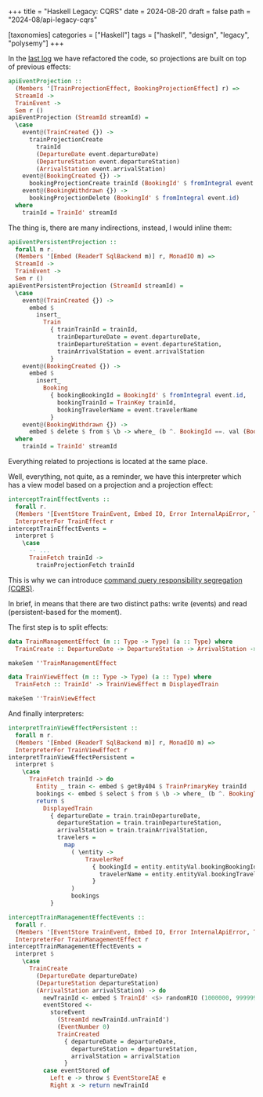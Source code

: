 +++
title = "Haskell Legacy: CQRS"
date = 2024-08-20
draft = false
path = "2024-08/api-legacy-cqrs"

[taxonomies]
categories = ["Haskell"]
tags = ["haskell", "design", "legacy", "polysemy"]
+++

In the [last log](@/blog/2024-08-13_api-legacy-event-first.md) we have refactored
the code, so projections are built on top of previous effects:

```haskell
apiEventProjection ::
  (Members '[TrainProjectionEffect, BookingProjectionEffect] r) =>
  StreamId ->
  TrainEvent ->
  Sem r ()
apiEventProjection (StreamId streamId) =
  \case
    event@(TrainCreated {}) ->
      trainProjectionCreate
        trainId
        (DepartureDate event.departureDate)
        (DepartureStation event.departureStation)
        (ArrivalStation event.arrivalStation)
    event@(BookingCreated {}) ->
      bookingProjectionCreate trainId (BookingId' $ fromIntegral event.id) event.travelerName
    event@(BookingWithdrawn {}) ->
      bookingProjectionDelete (BookingId' $ fromIntegral event.id)
  where
    trainId = TrainId' streamId
```

The thing is, there are many indirections, instead, I would inline them:

```haskell
apiEventPersistentProjection ::
  forall m r.
  (Members '[Embed (ReaderT SqlBackend m)] r, MonadIO m) =>
  StreamId ->
  TrainEvent ->
  Sem r ()
apiEventPersistentProjection (StreamId streamId) =
  \case
    event@(TrainCreated {}) ->
      embed $
        insert_
          Train
            { trainTrainId = trainId,
              trainDepartureDate = event.departureDate,
              trainDepartureStation = event.departureStation,
              trainArrivalStation = event.arrivalStation
            }
    event@(BookingCreated {}) ->
      embed $
        insert_
          Booking
            { bookingBookingId = BookingId' $ fromIntegral event.id,
              bookingTrainId = TrainKey trainId,
              bookingTravelerName = event.travelerName
            }
    event@(BookingWithdrawn {}) ->
      embed $ delete $ from $ \b -> where_ (b ^. BookingId ==. val (BookingKey $ BookingId' $ fromIntegral event.id))
  where
    trainId = TrainId' streamId
```

Everything related to projections is located at the same place.

Well, everything, not quite, as a reminder, we have this interpreter which has
a view model based on a projection and a projection effect:

```haskell
interceptTrainEffectEvents ::
  forall r.
  (Members '[EventStore TrainEvent, Embed IO, Error InternalApiError, TrainProjectionEffect] r) =>
  InterpreterFor TrainEffect r
interceptTrainEffectEvents =
  interpret $
    \case
      -- ...
      TrainFetch trainId ->
        trainProjectionFetch trainId
```

This is why we can introduce [command query responsibility segregation (CQRS)](https://martinfowler.com/bliki/CQRS.html).

In brief, in means that there are two distinct paths: write (events) and
read (persistent-based for the moment).

The first step is to split effects:

```haskell
data TrainManagementEffect (m :: Type -> Type) (a :: Type) where
  TrainCreate :: DepartureDate -> DepartureStation -> ArrivalStation -> TrainManagementEffect m TrainId'

makeSem ''TrainManagementEffect

data TrainViewEffect (m :: Type -> Type) (a :: Type) where
  TrainFetch :: TrainId' -> TrainViewEffect m DisplayedTrain

makeSem ''TrainViewEffect
```

And finally interpreters:

```haskell
interpretTrainViewEffectPersistent ::
  forall m r.
  (Members '[Embed (ReaderT SqlBackend m)] r, MonadIO m) =>
  InterpreterFor TrainViewEffect r
interpretTrainViewEffectPersistent =
  interpret $
    \case
      TrainFetch trainId -> do
        Entity _ train <- embed $ getBy404 $ TrainPrimaryKey trainId
        bookings <- embed $ select $ from $ \b -> where_ (b ^. BookingTrainId ==. val (TrainKey trainId)) $> b
        return $
          DisplayedTrain
            { departureDate = train.trainDepartureDate,
              departureStation = train.trainDepartureStation,
              arrivalStation = train.trainArrivalStation,
              travelers =
                map
                  ( \entity ->
                      TravelerRef
                        { bookingId = entity.entityVal.bookingBookingId,
                          travelerName = entity.entityVal.bookingTravelerName
                        }
                  )
                  bookings
            }

interceptTrainManagementEffectEvents ::
  forall r.
  (Members '[EventStore TrainEvent, Embed IO, Error InternalApiError, TrainViewEffect] r) =>
  InterpreterFor TrainManagementEffect r
interceptTrainManagementEffectEvents =
  interpret $
    \case
      TrainCreate
        (DepartureDate departureDate)
        (DepartureStation departureStation)
        (ArrivalStation arrivalStation) -> do
          newTrainId <- embed $ TrainId' <$> randomRIO (1000000, 9999999)
          eventStored <-
            storeEvent
              (StreamId newTrainId.unTrainId')
              (EventNumber 0)
              TrainCreated
                { departureDate = departureDate,
                  departureStation = departureStation,
                  arrivalStation = arrivalStation
                }
          case eventStored of
            Left e -> throw $ EventStoreIAE e
            Right x -> return newTrainId
```
